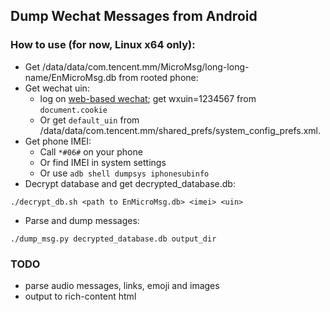 ## Dump Wechat Messages from Android

### How to use (for now, Linux x64 only):

+ Get /data/data/com.tencent.mm/MicroMsg/long-long-name/EnMicroMsg.db from rooted phone:
+ Get wechat uin:
	+ log on [web-based wechat](https://wx.qq.com); get wxuin=1234567 from `document.cookie`
	+ Or get ``default_uin`` from /data/data/com.tencent.mm/shared_prefs/system_config_prefs.xml.
+ Get phone IMEI:
	+ Call `*#06#` on your phone
	+ Or find IMEI in system settings
	+ Or use `adb shell dumpsys iphonesubinfo`
+ Decrypt database and get decrypted_database.db:
```
./decrypt_db.sh <path to EnMicroMsg.db> <imei> <uin>
```
+ Parse and dump messages:
```
./dump_msg.py decrypted_database.db output_dir
```

### TODO
+ parse audio messages, links, emoji and images
+ output to rich-content html
